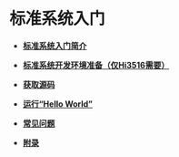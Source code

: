 # 标准系统入门<a name="ZH-CN_TOPIC_0000001111221726"></a>

-   **[标准系统入门简介](quickstart-standard-overview.md)**  

-   **[标准系统开发环境准备（仅Hi3516需要）](quickstart-standard-env-setup.md)**  

-   **[获取源码](quickstart-standard-sourcecode-acquire.md)**  

-   **[运行“Hello World”](quickstart-standard-running.md)**  

-   **[常见问题](quickstart-standard-faqs.md)**  

-   **[附录](quickstart-standard-appendix.md)**  


